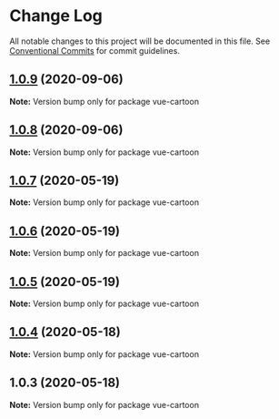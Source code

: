 # Change Log

All notable changes to this project will be documented in this file.
See [Conventional Commits](https://conventionalcommits.org) for commit guidelines.

## [1.0.9](https://github.com/lionel8/vue-cartoon/compare/v1.0.8...v1.0.9) (2020-09-06)

**Note:** Version bump only for package vue-cartoon





## [1.0.8](https://github.com/lionel8/vue-cartoon/compare/v1.0.7...v1.0.8) (2020-09-06)

**Note:** Version bump only for package vue-cartoon





## [1.0.7](https://github.com/lionel8/vue-cartoon/compare/v1.0.6...v1.0.7) (2020-05-19)

**Note:** Version bump only for package vue-cartoon





## [1.0.6](https://github.com/lionel8/vue-cartoon/compare/v1.0.5...v1.0.6) (2020-05-19)

**Note:** Version bump only for package vue-cartoon





## [1.0.5](https://github.com/lionel8/vue-cartoon/compare/v1.0.4...v1.0.5) (2020-05-19)

**Note:** Version bump only for package vue-cartoon





## [1.0.4](https://github.com/lionel8/vue-cartoon/compare/v1.0.3...v1.0.4) (2020-05-18)

**Note:** Version bump only for package vue-cartoon





## 1.0.3 (2020-05-18)

**Note:** Version bump only for package vue-cartoon
